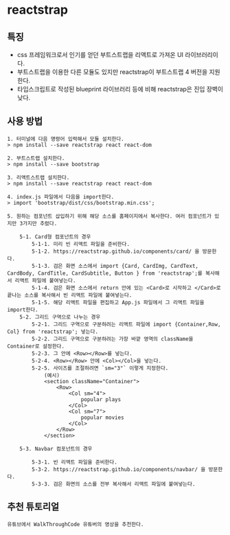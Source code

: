 # reactstrap
## 특징
 - css 프레임워크로서 인기를 얻던 부트스트랩을 리액트로 가져온 UI 라이브러리이다.
 - 부트스트랩을 이용한 다른 모듈도 있지만 reactstrap이 부트스트랩 4 버전을 지원한다.
 - 타입스크립트로 작성된 blueprint 라이브러리 등에 비해 reactstrap은 진입 장벽이 낮다.

## 사용 방법
    1. 터미널에 다음 명령어 입력해서 모듈 설치한다.
    > npm install --save reactstrap react react-dom

    2. 부트스트랩 설치한다.
    > npm install --save bootstrap

    3. 리액트스트랩 설치한다.
    > npm install --save reactstrap react react-dom

    4. index.js 파일에서 다음을 import한다.
    > import 'bootstrap/dist/css/bootstrap.min.css';

    5. 원하는 컴포넌트 삽입하기 위해 해당 소스를 홈페이지에서 복사한다. 여러 컴포넌트가 있지만 3가지만 추렸다.

        5-1. Card형 컴포넌트의 경우
            5-1-1. 미리 빈 리액트 파일을 준비한다.
            5-1-2. https://reactstrap.github.io/components/card/ 을 방문한다.
            5-1-3. 검은 화면 소스에서 import {Card, CardImg, CardText, CardBody, CardTitle, CardSubtitle, Button } from 'reactstrap';를 복사해서 리액트 파일에 붙여넣는다.
            5-1-4. 검은 화면 소스에서 return 안에 있는 <Card>로 시작하고 </Card>로 끝나는 소스를 복사해서 빈 리액트 파일에 붙여넣는다.
            5-1-5. 해당 리액트 파일을 편집하고 App.js 파일에서 그 리액트 파일을 import한다.
        5-2. 그리드 구역으로 나누는 경우
            5-2-1. 그리드 구역으로 구분하려는 리액트 파일에 import {Container,Row, Col} from 'reactstrap'; 넣는다.
            5-2-2. 그리드 구역으로 구분하려는 가장 바깥 영역의 className을 Container로 설정한다.
            5-2-3. 그 안에 <Row></Row>를 넣는다.
            5-2-4. <Row></Row> 안에 <Col></Col>을 넣는다.
            5-2-5. 사이즈를 조절하려면 `sm="3"` 이렇게 지정한다.
                (예시)
                <section className="Container">
                    <Row>
                        <Col sm="4">
                            popular plays
                        </Col>
                        <Col sm="7">
                            popular movies
                        </Col>            
                    </Row>
                </section>

        5-3. Navbar 컴포넌트의 경우

            5-3-1. 빈 리액트 파일을 준비한다.
            5-3-2. https://reactstrap.github.io/components/navbar/ 을 방문한다.
            5-3-3. 검은 화면의 소스를 전부 복사해서 리액트 파일에 붙여넣는다.

## 추천 튜토리얼
    유튜브에서 WalkThroughCode 유튜버의 영상을 추천한다.
